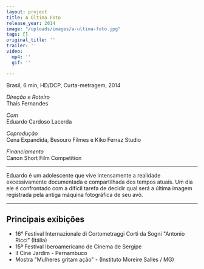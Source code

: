 ```yaml
---
layout: project
title: A Última Foto
release_year: 2014
image: "/uploads/images/a-ultima-foto.jpg"
tags: []
original_title: ''
trailer: ''
video:
  mp4: ''
  gif: ''

---
```

Brasil, 6 min, HD/DCP, Curta-metragem, 2014

_Direção e Roteiro_  
Thais Fernandes

_Com_  
Eduardo Cardoso Lacerda

_Coprodução_  
Cena Expandida, Besouro Filmes e Kiko Ferraz Studio

_Financiamento_  
Canon Short Film Competition

***

Eduardo é um adolescente que vive intensamente a realidade excessivamente documentada e compartilhada dos tempos atuais. Um dia ele é confrontado com a difícil tarefa de decidir qual será a última imagem registrada pela antiga máquina fotográfica de seu avô.

***

## Principais exibições

* 16° Festival Internazionale di Cortometraggi Corti da Sogni "Antonio Ricci” (Itália)
* 15ª Festival Iberoamericano de Cinema de Sergipe
* II Cine Jardim - Pernambuco
* Mostra "Mulheres gritam ação" - (Instituto Moreire Salles / MG)